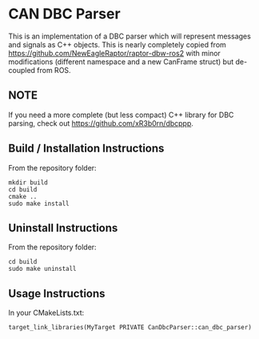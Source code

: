 # CAN DBC Parser

This is an implementation of a DBC parser which will represent messages and signals as C++
objects. This is nearly completely copied from https://github.com/NewEagleRaptor/raptor-dbw-ros2
with minor modifications (different namespace and a new CanFrame struct) but de-coupled from ROS.

## NOTE
If you need a more complete (but less compact) C++ library for DBC parsing, check out https://github.com/xR3b0rn/dbcppp.

## Build / Installation Instructions

From the repository folder:

```
mkdir build
cd build
cmake ..
sudo make install
```

## Uninstall Instructions

From the repository folder:

```
cd build
sudo make uninstall
```

## Usage Instructions

In your CMakeLists.txt:

```
target_link_libraries(MyTarget PRIVATE CanDbcParser::can_dbc_parser)
```
